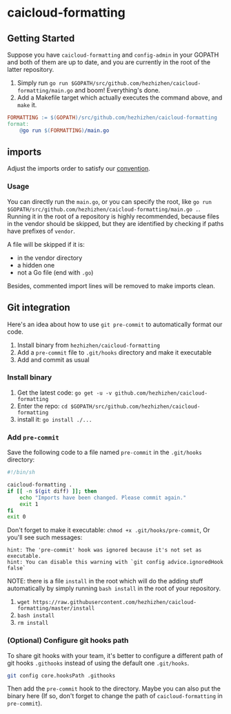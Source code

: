 # caicloud-formatting

## Getting Started

Suppose you have `caicloud-formatting` and `config-admin` in your GOPATH and both of them are up to date, and you are currently in the root of the latter repository.

1. Simply run `go run $GOPATH/src/github.com/hezhizhen/caicloud-formatting/main.go` and boom! Everything's done.
2. Add a Makefile target which actually executes the command above, and `make` it.

```makefile
FORMATTING := $(GOPATH)/src/github.com/hezhizhen/caicloud-formatting
format:
    @go run $(FORMATTING)/main.go
```

## imports

Adjust the imports order to satisfy our [convention](https://github.com/caicloud/engineering/blob/master/guidelines/golang.md#order).

### Usage

You can directly run the `main.go`, or you can specify the root, like `go run $GOPATH/src/github.com/hezhizhen/caicloud-formatting/main.go .`. Running it in the root of a repository is highly recommended, because files in the vendor should be skipped, but they are identified by checking if paths have prefixes of `vendor`.

A file will be skipped if it is:

* in the vendor directory
* a hidden one
* not a Go file (end with `.go`)

Besides, commented import lines will be removed to make imports clean.

## Git integration

Here's an idea about how to use `git pre-commit` to automatically format our code.

1. Install binary from `hezhizhen/caicloud-formatting`
2. Add a `pre-commit` file to `.git/hooks` directory and make it executable
3. Add and commit as usual

### Install binary

1. Get the latest code: `go get -u -v github.com/hezhizhen/caicloud-formatting`
2. Enter the repo: `cd $GOPATH/src/github.com/hezhizhen/caicloud-formatting`
3. install it: `go install ./...`

### Add `pre-commit`

Save the following code to a file named `pre-commit` in the `.git/hooks` directory:

```sh
#!/bin/sh

caicloud-formatting .
if [[ -n $(git diff) ]]; then
    echo "Imports have been changed. Please commit again."
    exit 1
fi
exit 0
```

Don't forget to make it executable: `chmod +x .git/hooks/pre-commit`, Or you'll see such messages:

```text
hint: The 'pre-commit' hook was ignored because it's not set as executable.
hint: You can disable this warning with `git config advice.ignoredHook false`
```

NOTE: there is a file `install` in the root which will do the adding stuff automatically by simply running `bash install` in the root of your repository.

1. `wget https://raw.githubusercontent.com/hezhizhen/caicloud-formatting/master/install`
2. `bash install`
3. `rm install`

### (Optional) Configure git hooks path

To share git hooks with your team, it's better to configure a different path of git hooks `.githooks` instead of using the default one `.git/hooks`.

```sh
git config core.hooksPath .githooks
```

Then add the `pre-commit` hook to the directory. Maybe you can also put the binary here (If so, don't forget to change the path of `caicloud-formatting` in `pre-commit`).

